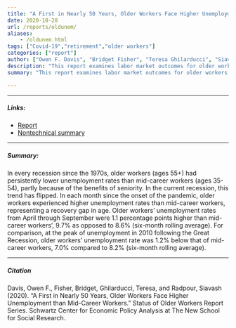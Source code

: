 ```yaml
---
title: "A First in Nearly 50 Years, Older Workers Face Higher Unemployment Than Mid-Career Workers" 
date: 2020-10-20
url: /reports/oldunem/
aliases: 
    - /oldunem.html
tags: ["Covid-19","retirement","older workers"]
categories: ["report"]
author: ["Owen F. Davis", "Bridget Fisher", "Teresa Ghilarducci", "Siavash Radpour"]
description: "This report examines labor market outcomes for older workers in comparison to younger and mid-career workers in the first six months of the pandemic." 
summary: "This report examines labor market outcomes for older workers in comparison to younger and mid-career workers in the first six months of the pandemic. It document a historically unusual unemployment gap between older workers and their mid-career counterparts."

---
```


---

##### Links:

- [Report](https://www.economicpolicyresearch.org/images/Retirement_Project/status_of_older_workers_reports/Q3_2020_OWAG_V6.pdf)
- [Nontechnical summary](https://generations.asaging.org/older-workers-50-year-high-unemployment-gap)
---

##### Summary:

In every recession since the 1970s, older workers (ages 55+) had persistently lower unemployment rates than mid-career workers (ages 35-54), partly because of the benefits of seniority. In the current recession, this trend has flipped. In each month since the onset of the pandemic, older workers experienced higher unemployment rates than mid-career workers, representing a recovery gap in age. Older workers’ unemployment rates from April through September were 1.1 percentage points higher than mid-career workers’, 9.7% as opposed to 8.6% (six-month rolling average). For comparison, at the peak of unemployment in 2010 following the Great Recession, older workers’ unemployment rate was 1.2% below that of mid-career workers, 7.0% compared to 8.2% (six-month rolling average).

---

<!---

##### Figure X:  Figure title

![](/figurex.png)

---

-->

##### Citation

Davis, Owen F., Fisher, Bridget, Ghilarducci, Teresa, and Radpour, Siavash (2020). “A First in Nearly 50 Years, Older Workers Face Higher Unemployment than Mid-Career Workers.” Status of Older Workers Report Series. Schwartz Center for Economic Policy Analysis at The New School for Social Research.
